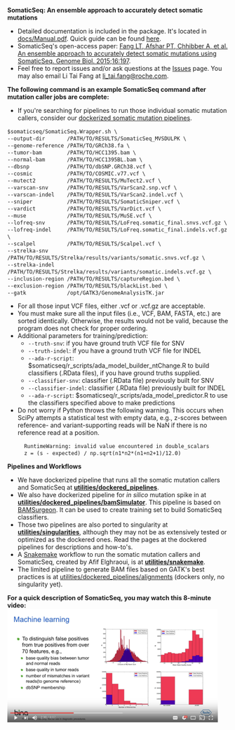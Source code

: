 <b>SomaticSeq: An ensemble approach to accurately detect somatic mutations</b>
* Detailed documentation is included in the package. It's located in [docs/Manual.pdf](docs/Manual.pdf "User Manual"). Quick guide can be found [here](http://bioinform.github.io/somaticseq/).
* SomaticSeq's open-access paper: [Fang LT, Afshar PT, Chhibber A, et al. An ensemble approach to accurately detect somatic mutations using SomaticSeq. Genome Biol. 2015;16:197](http://dx.doi.org/10.1186/s13059-015-0758-2 "Fang LT, Afshar PT, Chhibber A, et al. An ensemble approach to accurately detect somatic mutations using SomaticSeq. Genome Biol. 2015;16:197.").
* Feel free to report issues and/or ask questions at the [Issues](../../issues "Issues") page. You may also email Li Tai Fang at [li_tai.fang@roche.com](li_tai.fang@roche.com).

<b>The following command is an example SomaticSeq command after mutation caller jobs are complete:</b>
* If you're searching for pipelines to run those individual somatic mutation callers, consider our [dockerized somatic mutation pipelines](utilities/dockered_pipelines).
```
$somaticseq/SomaticSeq.Wrapper.sh \
--output-dir       /PATH/TO/RESULTS/SomaticSeq_MVSDULPK \
--genome-reference /PATH/TO/GRCh38.fa \
--tumor-bam        /PATH/TO/HCC1395.bam \
--normal-bam       /PATH/TO/HCC1395BL.bam \
--dbsnp            /PATH/TO/dbSNP.GRCh38.vcf \
--cosmic           /PATH/TO/COSMIC.v77.vcf \
--mutect2          /PATH/TO/RESULTS/MuTect2.vcf \
--varscan-snv      /PATH/TO/RESULTS/VarScan2.snp.vcf \
--varscan-indel    /PATH/TO/RESULTS/VarScan2.indel.vcf \
--sniper           /PATH/TO/RESULTS/SomaticSniper.vcf \
--vardict          /PATH/TO/RESULTS/VarDict.vcf \
--muse             /PATH/TO/RESULTS/MuSE.vcf \
--lofreq-snv       /PATH/TO/RESULTS/LoFreq.somatic_final.snvs.vcf.gz \
--lofreq-indel     /PATH/TO/RESULTS/LoFreq.somatic_final.indels.vcf.gz \
--scalpel          /PATH/TO/RESULTS/Scalpel.vcf \
--strelka-snv      /PATH/TO/RESULTS/Strelka/results/variants/somatic.snvs.vcf.gz \
--strelka-indel    /PATH/TO/RESULTS/Strelka/results/variants/somatic.indels.vcf.gz \
--inclusion-region /PATH/TO/RESULTS/captureRegion.bed \
--exclusion-region /PATH/TO/RESULTS/blackList.bed \
--gatk             /opt/GATK3/GenomeAnalysisTK.jar
```
* For all those input VCF files, either .vcf or .vcf.gz are acceptable. 
* You must make sure all the input files (i.e., VCF, BAM, FASTA, etc.) are sorted identically. Otherwise, the results would not be valid, because the program does not check for proper ordering.
* Additional parameters for training/prediction:
    * ```--truth-snv```:        if you have ground truth VCF file for SNV
    * ```--truth-indel```:      if you have a ground truth VCF file for INDEL
    * ```--ada-r-script```:     $somaticseq/r_scripts/ada_model_builder_ntChange.R to build classifiers (.RData files), if you have ground truths supplied.
    * ```--classifier-snv```:   classifier (.RData file) previously built for SNV
    * ```--classifier-indel```: classifier (.RData file) previously built for INDEL
    * ```--ada-r-script```:     $somaticseq/r_scripts/ada_model_predictor.R to use the classifiers specified above to make predictions
* Do not worry if Python throws the following warning. This occurs when SciPy attempts a statistical test with empty data, e.g., z-scores between reference- and variant-supporting reads will be NaN if there is no reference read at a position.
   ```
     RuntimeWarning: invalid value encountered in double_scalars
     z = (s - expected) / np.sqrt(n1*n2*(n1+n2+1)/12.0)
   ```

<b>Pipelines and Workflows</b>
* We have dockerized pipeline that runs all the somatic mutation callers and SomaticSeq at [**utilities/dockered_pipelines**](utilities/dockered_pipelines).
* We also have dockerized pipeline for *in silico* mutation spike in at [**utilities/dockered_pipelines/bamSimulator**](utilities/dockered_pipelines/bamSimulator). This pipeline is based on [BAMSurgeon](https://github.com/adamewing/bamsurgeon). It can be used to create training set to build SomaticSeq classifiers.
* Those two pipelines are also ported to singularity at [**utilities/singularities**](utilities/singularities), although they may not be as extensively tested or optimized as the dockered ones. Read the pages at the dockered pipelines for descriptions and how-to's. 
* A [Snakemake](https://snakemake.readthedocs.io/en/latest/) workflow to run the somatic mutation callers and SomaticSeq, created by Afif Elghraoui, is at [**utilities/snakemake**](utilities/snakemake).
* The limited pipeline to generate BAM files based on GATK's best practices is at [utilities/dockered_pipelines/alignments](utilities/dockered_pipelines/alignments) (dockers only, no singularity yet).


<b>For a quick description of SomaticSeq, you may watch this 8-minute video:</b>
  [![SomaticSeq Video](docs/SomaticSeqYoutube.png)](https://www.youtube.com/watch?v=MnJdTQWWN6w "SomaticSeq Video")
